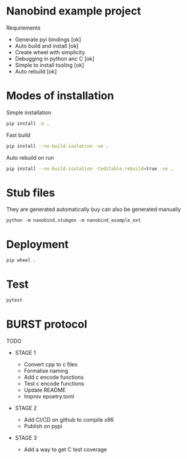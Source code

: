 # Nanobind example project

Requirements
* Generate pyi bindings [ok]
* Auto build and install [ok]
* Create wheel with simplicity 
* Debugging in python anc C [ok]
* Simple to install tooling [ok]
* Auto rebuild [ok]



# Modes of installation

Simple installation
```sh
pip install -e .
```

Fast build
```sh
pip install --no-build-isolation -ve .
```

Auto rebuild on run
```sh
pip install --no-build-isolation -Ceditable.rebuild=true -ve .
```


# Stub files
They are generated automatically buy can also be generated manually
```
python -m nanobind.stubgen -m nanobind_example_ext
```

# Deployment
```
pip wheel .
```
# Test

```sh
pytest
```

# BURST protocol
TODO
* STAGE 1
    * Convert cpp to c files
    * Formalise naming
    * Add c encode functions
    * Test c encode functions
    * Update README
    * Improv epoetry.toml

* STAGE 2
    * Add CI/CD on github to compile x86
    * Publish on pypi
* STAGE 3
    * Add a way to get C test coverage




